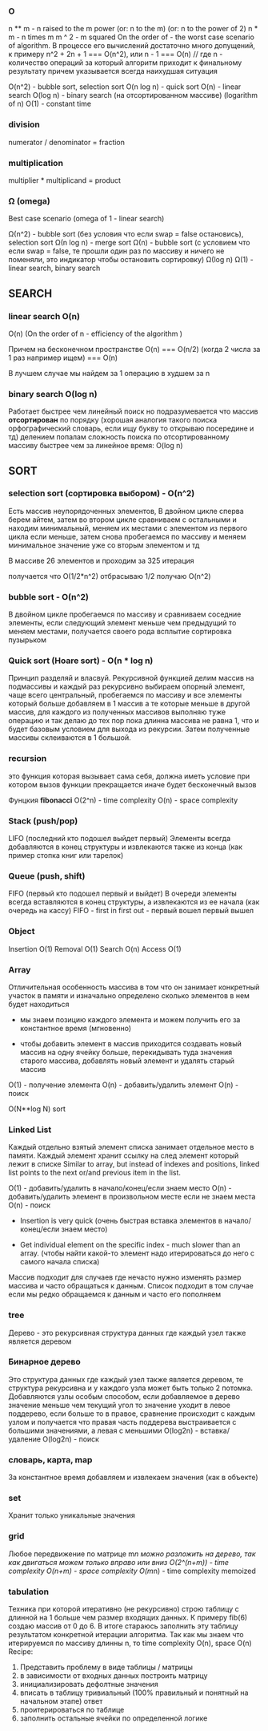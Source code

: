 ### O
n ** m - n raised to the m power (or: n to the m) (or: n to the power of 2)
n * m - n times m
m ^ 2 - m squared
On the order of - the worst case scenario of algorithm. В процессе его вычислений достаточно много допущений, к примеру n^2 + 2n + 1 === O(n^2), или n - 1 === O(n) // где n - количество операций за который алгоритм приходит к финальному результату причем указывается всегда наихудшая ситуация

O(n^2) - bubble sort, selection sort 
O(n log n) - quick sort
O(n) - linear search
O(log n) - binary search (на отсортированном массиве) (logarithm of n)
O(1) - constant time

### division
numerator / denominator = fraction

### multiplication
multiplier * multiplicand = product

### Ω (omega)
Best case scenario (omega of 1 - linear search)

Ω(n^2) - bubble sort (без условия что если swap = false остановись), selection sort
Ω(n log n) - merge sort
Ω(n) - bubble sort (c условием что если swap = false, те прошли один раз по массиву и ничего не поменяли, это индикатор чтобы остановить сортировку)
Ω(log n) 
Ω(1) - linear search, binary search



## SEARCH

### linear search O(n)
O(n) (On the order of n - efficiency of the algorithm )

Причем на бесконечном пространстве O(n) === O(n/2) (когда 2 числа за 1 раз например ищем) === O(n)

В лучшем случае мы найдем за 1 операцию в худшем за n

### binary search O(log n)
Работает быстрее чем линейный поиск но подразумевается что массив **отсортирован** по порядку (хорошая аналогия такого поиска орфографический словарь, если ищу букву то открываю посередине и тд)
делением попалам
сложность поиска по отсортированному массиву быстрее чем за линейное время:
O(log n)



## SORT

### selection sort (сортировка выбором) - O(n^2)
Есть массив неупорядоченных элементов, В двойном цикле сперва берем айтем, затем во втором цикле сравниваем с остальными и находим минимальный, меняем их местами с элементом из первого цикла если меньше, затем снова пробегаемся по массиву и меняем минимальное значение уже со вторым элементом и тд

В массиве 26 элементов и проходим за 325 итерация

получается что O(1/2*n^2) отбрасываю 1/2 получаю O(n^2)

### bubble sort - O(n^2)
В двойном цикле пробегаемся по массиву и сравниваем соседние элементы, если следующий элемент меньше чем предыдущий то меняем местами, получается своего рода всплытие
сортировка пузырьком 

### Quick sort (Hoare sort) - O(n * log n)
Принцип разделяй и власвуй. Рекурсивной функцией делим массив на подмассивы и каждый раз рекурсивно выбираем опорный элемент, чаще всего центральный, пробегаемся по массиву и все элементы который больше добавляем в 1 массив а те которые меньше в другой массив, для каждого из полученных массивов выполняю туже операцию и так делаю до тех пор пока длинна массива не равна 1, что и будет базовым условием для выхода из рекурсии. Затем полученные массивы склеиваются в 1 большой.

### recursion
это функция которая вызывает сама себя, должна иметь условие при котором вызов функции прекращается иначе будет бесконечный вызов

Фунцкия **fibonacci** 
O(2^n) - time complexity
O(n) - space complexity

### Stack (push/pop)
LIFO (последний кто подошел выйдет первый)
Элементы всегда добавляются в конец структуры и извлекаются также из конца (как пример стопка книг или тарелок)

### Queue (push, shift)
FIFO (первый кто подошел первый и выйдет)
В очереди элементы всегда вставляются в конец структуры, а извлекаются из ее начала (как очередь на кассу) 
FIFO - first in first out - первый вошел первый вышел

### Object
Insertion O(1)
Removal O(1)
Search O(n)
Access O(1)

### Array
Отличительная особенность массива в том что он занимает конкретный участок в памяти и изначально определено сколько элементов в нем будет находиться
+ мы знаем позицию каждого элемента и можем получить его за константное время (мгновенно)
- чтобы добавить элемент в массив приходится создавать новый массив на одну ячейку больше, перекидывать туда значения старого массива, добавлять новый элемент и удалять старый массив

O(1) - получение элемента
O(n) - добавить/удалить элемент
O(n) - поиск

O(N**log N) sort

### Linked List
Каждый отдельно взятый элемент списка занимает отдельное место в памяти. Каждый элемент хранит ссылку на след элемент который лежит в списке
Similar to array, but instead of indexes and positions, linked list points to the next or/and previous item in the list.

O(1) - добавить/удалить в начало/конец/если знаем место
O(n) - добавить/удалить элемент в произвольном месте если не знаем места
O(n) - поиск

+ Insertion is very quick (очень быстрая вставка элементов в начало/конец/если знаем место)
- Get individual element on the specific index - much slower than an array. (чтобы найти какой-то элемент надо итерироваться до него с самого начала списка)

Массив подходит для случаев где нечасто нужно изменять размер массива и часто обращаться к данным. Список подходит в том случае если мы редко обращаемся к данным и часто его пополняем

### tree
Дерево - это рекурсивная структура данных где каждый узел также является деревом

### Бинарное дерево
Это структура данных где каждый узел также является деревом, те структура рекурсивна и у каждого узла может быть только 2 потомка. Добавляются узлы особым способом, если добавляемое в дерево значение меньше чем текущий угол то значение уходит в левое поддерево, если больше то в правое, сравнение происходит с каждым узлом и получается что правая часть поддерева выстраивается с большими значениями, а левая с меньшими
O(log2n) - вставка/удаление
O(log2n) - поиск

### словарь, карта, map
За константное время добавляем и извлекаем значения (как в объекте)

### set 
Хранит только уникальные значения

### grid
Любое передвижение по матрице m*n можно разложить на дерево, так как двигаться можем только вправо или вниз
O(2^(n+m)) - time complexity
O(n+m) - space complexity
O(m*n) - time complexity memoized

### tabulation 
Техника при которой итеративно (не рекурсивно) строю таблицу с длинной на 1 больше чем размер входящих данных. К примеру fib(6) создаю массив от 0 до 6. В итоге стараюсь заполнить эту таблицу результатом конкретной итерации алгоритма. Так как мы знаем что итерируемся по массиву длинны n, то time complexity O(n), space O(n)
Recipe:
1) Представить проблему в виде таблицы / матрицы
2) в зависимости от входных данных построить матрицу
3) инициализировать дефолтные значения
4) вписать в таблицу тривиальный (100% правильный и понятный на начальном этапе) ответ
5) проитерироваться по таблице
6) заполнить остальные ячейки по определенной логике 


